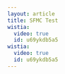 ```yaml
---
layout: article
title: SFMC Test
wistia:
  video: true
  id: u69ykdb5a5
wistia:
  video: true
  id: u69ykdb5a5
---
```

